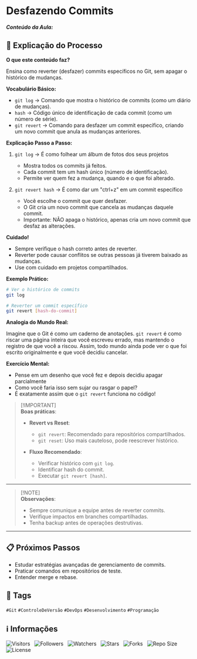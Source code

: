 <!-- Título -->
# Desfazendo Commits

***Conteúdo da Aula:***

## :memo: Explicação do Processo

**O que este conteúdo faz?**

Ensina como reverter (desfazer) commits específicos no Git, sem apagar o histórico de mudanças.

**Vocabulário Básico:**

- `git log` &#8594; Comando que mostra o histórico de commits (como um diário de mudanças).
- `hash` &#8594; Código único de identificação de cada commit (como um número de série).
- `git revert` &#8594; Comando para desfazer um commit específico, criando um novo commit que anula as mudanças anteriores.

**Explicação Passo a Passo:**

1. `git log` &#8594; É como folhear um álbum de fotos dos seus projetos
   - Mostra todos os commits já feitos.
   - Cada commit tem um hash único (número de identificação).
   - Permite ver quem fez a mudança, quando e o que foi alterado.

2. `git revert hash` &#8594; É como dar um "ctrl+z" em um commit específico
   - Você escolhe o commit que quer desfazer.
   - O Git cria um novo commit que cancela as mudanças daquele commit.
   - Importante: NÃO apaga o histórico, apenas cria um novo commit que desfaz as alterações.

**Cuidado!**

- Sempre verifique o hash correto antes de reverter.
- Reverter pode causar conflitos se outras pessoas já tiverem baixado as mudanças.
- Use com cuidado em projetos compartilhados.

**Exemplo Prático:**

```bash
# Ver o histórico de commits
git log

# Reverter um commit específico
git revert [hash-do-commit]
```

**Analogia do Mundo Real:**

Imagine que o Git é como um caderno de anotações. `git revert` é como riscar uma página inteira que você escreveu errado, mas mantendo o registro de que você a riscou. Assim, todo mundo ainda pode ver o que foi escrito originalmente e que você decidiu cancelar.

**Exercício Mental:**

- Pense em um desenho que você fez e depois decidiu apagar parcialmente
- Como você faria isso sem sujar ou rasgar o papel?
- É exatamente assim que o `git revert` funciona no código!

> [!IMPORTANT]\
> **Boas práticas**:
>
> - **Revert vs Reset**:
>   - `git revert`: Recomendado para repositórios compartilhados.
>   - `git reset`: Uso mais cauteloso, pode reescrever histórico.
>
> - **Fluxo Recomendado**:
>   - Verificar histórico com `git log`.
>   - Identificar hash do commit.
>   - Executar `git revert [hash]`.

---

<!-- > [!WARNING]\
> **Recomendações**:
>

--- -->

> [!NOTE]\
> **Observações**:
>
> - Sempre comunique a equipe antes de reverter commits.
> - Verifique impactos em branches compartilhadas.
> - Tenha backup antes de operações destrutivas.

---

## :clipboard: Próximos Passos

- Estudar estratégias avançadas de gerenciamento de commits.
- Praticar comandos em repositórios de teste.
- Entender merge e rebase.

## :bookmark: Tags

`#Git` `#ControleDeVersão` `#DevOps` `#Desenvolvimento` `#Programação`

<!-- Informações -->
## &#8505; Informações

![Visitors](https://api.visitorbadge.io/api/visitors?path=Devsgeeknerd%2Fcla-des-com-com-git-fun-fun&label=Visitantes&labelColor=%23700070&labelStyle=none&countColor=%23000fff&style=plastic&color=%23ffffff "Total de Visitantes")
&nbsp;
![Followers](https://img.shields.io/github/followers/Devsgeeknerd?style=p&label=Seguidores&labelColor=800080&color=000fff "Total de Seguidores")
&nbsp;
![Watchers](https://img.shields.io/github/watchers/Devsgeeknerd/cla-des-com-com-git-fun-fun?style=p&label=Observadores&labelColor=800080&color=000fff "Total de Observadores")
&nbsp;
![Stars](https://img.shields.io/github/stars/Devsgeeknerd/cla-des-com-com-git-fun-fun?style=p&label=Estrelas&labelColor=800080&color=000fff "Total de Estrelas")
&nbsp;
![Forks](https://img.shields.io/github/forks/Devsgeeknerd/cla-des-com-com-git-fun-fun?style=p&label=Bifurcações&labelColor=800080&color=000fff "Total de Bifurcações")
&nbsp;
![Repo Size](https://img.shields.io/github/repo-size/Devsgeeknerd/cla-des-com-com-git-fun-fun?style=p&label=Tamanho&labelColor=800080&color=000fff "Tamanho do Repositório")
&nbsp;
![License](https://img.shields.io/github/license/Devsgeeknerd/cla-des-com-com-git-fun-fun?style=p&label=Licença&labelColor=800080&color=000fff "Licença do Repositório")
